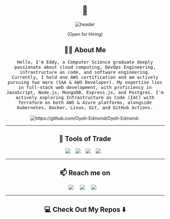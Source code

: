 <!--
**Ileriayo/ileriayo** is a ✨ _special_ ✨ repository because its `README.md` (this file) appears on your GitHub profile.
--->  

<h1 align="center"> 👋 </h1>
<div align="center">
  <img src="img/header.gif" alt="header"/>
</div>
<p align="center"> (Open for Hiring)</p>

<h2 align="center"> 👨‍💻 About Me</h2>
<p align="center">
  <samp>
    Hello, I'm Eddy, a Computer Science graduate deeply passionate about cloud computing, DevOps Engineering, infrastructure as code, and software engineering. Currently, I hold one AWS certification and am       
    actively pursuing two more (SAA & AWS Developer). My expertise lies in full-stack web development, with proficiency in JavaScript, Node.js, MongoDB, Express.js, and Postgres. I'm actively exploring 
    Infrastructure as Code (IAC) with Terraform on both AWS & Azure platforms, alongside Kubernetes, Docker, Linux, Git, and GitHub Actions.
  </samp>
  <br> <br>
  <img src="https://komarev.com/ghpvc/?username=Oyoh-Edmond" alt="https://github.com/Oyoh-Edmond/Oyoh-Edmond-" />
</p>

<hr>

<h2 align="center"> 🔭 Tools of Trade</h2>
<p align="center">
  <img src="https://img.shields.io/badge/node.js%20-%2343853D.svg?&style=for-the-badge&logo=node.js&logoColor=white" />&nbsp;&nbsp;&nbsp;
  <img src="https://img.shields.io/badge/react%20-%2300D9FF.svg?&style=for-the-badge&logo=react&logoColor=white" />&nbsp;&nbsp;&nbsp;
  <img src="https://img.shields.io/badge/html%20-%2343853D.svg?&style=for-the-badge&logo=node.js&logoColor=white" />&nbsp;&nbsp;&nbsp;
  <img src="https://img.shields.io/badge/css%20-%2343853D.svg?&style=for-the-badge&logo=node.js&logoColor=white" />&nbsp;&nbsp;&nbsp;
</p>

<hr>

<h2  align="center">📫 Reach me on</h2>
<p align="center">
  <a target="_blank"href="https://www.linkedin.com/in/oyohedmond/"><img src="https://img.shields.io/badge/linkedin-%230077B5.svg?&style=for-the-badge&logo=linkedin&logoColor=white" /></a>&nbsp;&nbsp;&nbsp;&nbsp;
  <a target="_blank"href="https://twitter.com/edmond_edyfy"><img src="https://img.shields.io/badge/twitter-%231DA1F2.svg?&style=for-the-badge&logo=twitter&logoColor=white" /></a>&nbsp;&nbsp;&nbsp;&nbsp;
  <a href="mailto:chiwunmba@gmail.com"><img src="https://img.shields.io/badge/gmail-%23D14836.svg?&style=for-the-badge&logo=gmail&logoColor=white" /></a>&nbsp;&nbsp;&nbsp;&nbsp;
</p>

<hr>

<h2  align="center">💻 Check Out My Repos ⬇️ </h2>
